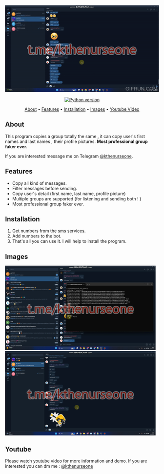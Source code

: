 <p align="center"><a href="https://youtu.be/1W7tYeNpMNw" target="_blank"><img src="https://raw.githubusercontent.com/kthenurseone/telegram_group_copier/main/telegram_group_copier.gif"></a></p>

<p align="center">
    <a href="https://www.python.org/downloads/release/python-380/"><img src="https://img.shields.io/badge/python-3.8-blue.svg?style=plastic" alt="Python version"></a>
</p>

<p align="center">
  <a href="#about">About</a>
  •
  <a href="#features">Features</a>
  •
  <a href="#installation">Installation</a>
  •
  <a href="#images">Images</a>
  •
  <a href="#youtube">Youtube Video</a>
</p>

## About
This program copies a group totally the same , it can copy user's first names and last names , their profile pictures.
**Most professional group faker ever.**

If you are interested message me on Telegram [@kthenurseone](https://t.me/kthenurseone). 

## Features
- Copy all kind of messages.
- Filter messages before sending.
- Copy user's detail (first name, last name, profile picture)
- Multiple groups are supported (for listening and sending both ! )
- Most professional group faker ever.



## Installation
1) Get numbers from the sms services.
2) Add numbers to the bot.
3) That's all you can use it.
I will help to install the program.


## Images
![telegram_group_copier](https://github.com/kthenurseone/telegram_group_copier/blob/main/1.png?raw=true)
![telegram_group_copier](https://github.com/kthenurseone/telegram_group_copier/blob/main/2.png?raw=true)



## Youtube
Please watch [youtube video](https://youtu.be/1W7tYeNpMNw) for more information and demo. If you are interested you can dm me : [@kthenurseone](https://t.me/kthenurseone)
